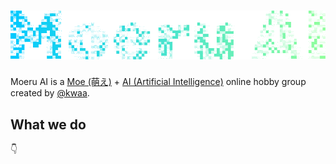 # ![moeru-ai](https://github.com/moeru-ai/.github/raw/refs/heads/main/moeru-ai.svg)

Moeru AI is a [Moe (萌え)](https://en.wikipedia.org/wiki/Moe_(slang)) + [AI (Artificial Intelligence)](https://en.wikipedia.org/wiki/Artificial_intelligence) online hobby group created by [@kwaa](https://github.com/kwaa).

## What we do

👇

